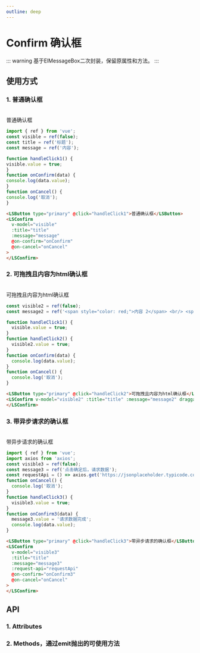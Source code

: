 ```yaml
---
outline: deep
---
```


# Confirm 确认框

::: warning 基于ElMessageBox二次封装，保留原属性和方法。
:::

## 使用方式

### 1. 普通确认框

<br />
<LSButton type="primary" @click="handleClick1">普通确认框</LSButton>
<LSConfirm
  v-model="visible"
  :title="title"
  :message="message"
  @on-confirm="onConfirm"
  @on-cancel="onCancel"
>
</LSConfirm>
 
```js
import { ref } from 'vue';
const visible = ref(false);
const title = ref('标题');
const message = ref('内容');

function handleClick1() {
visible.value = true;
}
function onConfirm(data) {
console.log(data.value);
}
function onCancel() {
console.log('取消');
}

````
```html
<LSButton type="primary" @click="handleClick1">普通确认框</LSButton>
<LSConfirm
  v-model="visible"
  :title="title"
  :message="message"
  @on-confirm="onConfirm"
  @on-cancel="onCancel"
>
</LSConfirm>
````

### 2. 可拖拽且内容为html确认框

<br />
<LSButton type="primary" @click="handleClick2">可拖拽且内容为html确认框</LSButton>
<LSConfirm
  v-model="visible2"
  :title="title"
  :message="message2"
  draggable
  useHtml
  @on-confirm="onConfirm"
  @on-cancel="onCancel"
>
</LSConfirm>

```js
const visible2 = ref(false);
const message2 = ref('<span style="color: red;">内容 2</span> <br/> <span style="color: green;">内容 222222</span>');

function handleClick1() {
  visible.value = true;
}
function handleClick2() {
  visible2.value = true;
}
function onConfirm(data) {
  console.log(data.value);
}
function onCancel() {
  console.log('取消');
}
```

```html
<LSButton type="primary" @click="handleClick2">可拖拽且内容为html确认框</LSButton>
<LSConfirm v-model="visible2" :title="title" :message="message2" draggable useHtml @on-confirm="onConfirm" @on-cancel="onCancel">
</LSConfirm>
```

### 3. 带异步请求的确认框

<br />
<LSButton type="primary" @click="handleClick3">带异步请求的确认框</LSButton>
<LSConfirm
  v-model="visible3"
  :title="title"
  :message="message3"
  :request-api="requestApi"
  @on-confirm="onConfirm3"
  @on-cancel="onCancel"
>
</LSConfirm>

```js
import { ref } from 'vue';
import axios from 'axios';
const visible3 = ref(false);
const message3 = ref('点击确定后，请求数据');
const requestApi = () => axios.get('https://jsonplaceholder.typicode.com/posts/1');
function onCancel() {
  console.log('取消');
}
function handleClick3() {
  visible3.value = true;
}
function onConfirm3(data) {
  message3.value = '请求数据完成';
  console.log(data.value);
}
```

```html
<LSButton type="primary" @click="handleClick3">带异步请求的确认框</LSButton>
<LSConfirm
  v-model="visible3"
  :title="title"
  :message="message3"
  :request-api="requestApi"
  @on-confirm="onConfirm3"
  @on-cancel="onCancel"
>
</LSConfirm>
```

## API

### 1. Attributes

<ApiIntro :tableColumn="tableColumn" :tableData="tableData" />

### 2. Methods，通过emit抛出的可使用方法

<ApiIntro :tableColumn="tableColumn" :tableData="tableData2" />

<script setup>
import { tableColumn } from './constant';
import { ref } from 'vue';
import axios from 'axios';
const visible = ref(false);
const title = ref('标题');
const message = ref('内容');

const visible2 = ref(false);
const message2 = ref('<span style="color: red;">内容 2</span> <br/> <span style="color: green;">内容 222222</span>');

const visible3 = ref(false);
const message3 = ref('点击确定后，请求数据');
const requestApi = () => axios.get('https://jsonplaceholder.typicode.com/posts/1');

function handleClick1() {
  visible.value = true;
}
function handleClick2() {
  visible2.value = true;
}
function onConfirm(data) {
  console.log(data.value);
}
function onCancel() {
  console.log('取消');
}
function handleClick3() {
  visible3.value = true;
}
function onConfirm3(data) {
  message3.value = '请求数据完成'
  console.log(data.value);
}

const tableData = ref([
  {
    name: 'title',
    desc: '标题',
    type: 'string',
    value: '-'
  },
  {
    name: 'type',
    desc: '类型: 支持 success | info | warning | error',
    type: 'string',
    value: '-'
  },
  {
    name: 'message',
    desc: '内容,',
    type: 'string',
    value: '-'
  },
  {
    name: 'confirmBtnTxt',
    desc: '确认按钮文案',
    type: 'string',
    value: '确定'
  },
  {
    name: 'cancelBtnTxt',
    desc:'取消按钮文案',
    type: 'string',
    value: '取消'
  },
  {
    name: 'showCancelBtn',
    desc: '是否显示取消按钮',
    type: 'boolean',
    value: 'true'
  },
  {
    name: 'showConfirmBtn',
    desc: '是否显示确认按钮',
    type: 'boolean',
    value: 'true'
  },
  {
    name: 'center',
    desc: '是否居中',
    type: 'boolean',
    value: 'false'
  },
  {
    name: 'draggable',
    desc: '是否可拖拽',
    type: 'boolean',
    value: 'false'
  },
  {
    name: 'useHtml',
    desc: '是否使用html，为true时，message可以是html字符串',
    type: 'boolean',
    value: 'false'
  },
  {
    name: 'showClose',
    desc: '是否显示关闭按钮',
    type: 'boolean',
    value: 'true'
  },
  {
    name: 'customClass',
    desc: '自定义类名',
    type: 'string',
    value: '-'
  },
  {
    name: 'closeOnClickModal',
    desc: '点击蒙层是否允许关闭',
    type: 'boolean',
    value: 'false'
  },
  {
    name: 'closeOnPressEscape',
    desc: '是否可以通过按下 ESC 关闭',
    type: 'boolean',
    value: 'false'
  },
  {
    name: 'appendTo',
    desc: '挂载的目标节点',
    type: 'string / HTMLElement',
    value: 'body'
  },
  {
    name: 'requestApi',
    desc: '异步请求接口',
    type: 'Promise',
    value: '-'
  }
]);

const tableData2 = ref([
  {
    name: 'onConfirm',
    desc: '点击确认时触发, 参数data为请求接口返回的数据',
    type: 'function',
    value: '-'
  },
  {
    name: 'onCancel',
    desc: '点击取消时触发',
    type: 'function',
    value: '-'
  }
]);
</script>
